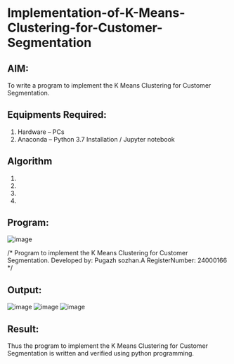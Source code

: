 # Implementation-of-K-Means-Clustering-for-Customer-Segmentation

## AIM:
To write a program to implement the K Means Clustering for Customer Segmentation.

## Equipments Required:
1. Hardware – PCs
2. Anaconda – Python 3.7 Installation / Jupyter notebook

## Algorithm
1. 
2. 
3. 
4. 

## Program:
![image](https://github.com/user-attachments/assets/9463656e-da06-420e-9572-db8a4884506b)

/*
Program to implement the K Means Clustering for Customer Segmentation.
Developed by: Pugazh sozhan.A
RegisterNumber: 24000166 
*/


## Output:
![image](https://github.com/user-attachments/assets/f0c06e9c-ad73-4513-928c-55bdebee552e)
![image](https://github.com/user-attachments/assets/465241b5-a8e3-4596-9171-139bd117ccec)
![image](https://github.com/user-attachments/assets/22a6a598-bec9-4a9f-8f2b-0a3a282367aa)






## Result:
Thus the program to implement the K Means Clustering for Customer Segmentation is written and verified using python programming.
